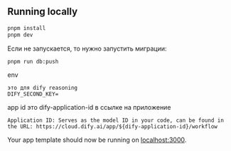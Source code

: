 ## Running locally

```bash
pnpm install
pnpm dev
```

Если не запускается, то нужно запустить миграции:
```bash
pnpm run db:push
```

env
```
это для dify reasoning
DIFY_SECOND_KEY=
```

app id это dify-application-id в ссылке на приложение
```
Application ID: Serves as the model ID in your code, can be found in the URL: https://cloud.dify.ai/app/${dify-application-id}/workflow
```
Your app template should now be running on [localhost:3000](http://localhost:3000).
